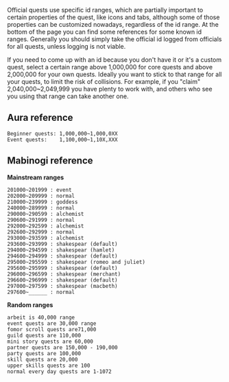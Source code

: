 Official quests use specific id ranges, which are partially important to certain properties of the quest, like icons and tabs, although some of those properties can be customized nowadays, regardless of the id range. At the bottom of the page you can find some references for some known id ranges. Generally you should simply take the official id logged from officials for all quests, unless logging is not viable.

If you need to come up with an id because you don't have it or it's a custom quest, select a certain range above 1,000,000 for core quests and above 2,000,000 for your own quests. Ideally you want to stick to that range for all your quests, to limit the risk of collisions. For example, if you "claim" 2,040,000~2,049,999 you have plenty to work with, and others who see you using that range can take another one.

## Aura reference

```text
Beginner quests: 1,000,000~1,000,0XX
Event quests:    1,100,000~1,10X,XXX
```

## Mabinogi reference

**Mainstream ranges**
```text
201000~201999 : event
202000~209999 : normal
210000~239999 : goddess
240000~289999 : normal
290000~290599 : alchemist
290600~291999 : normal
292000~292599 : alchemist
292600~292999 : normal
293000~293599 : alchemist
293600~293999 : shakespear (default)
294000~294599 : shakespear (hamlet)
294600~294999 : shakespear (default)
295000~295599 : shakespear (romeo and juliet)
295600~295999 : shakespear (default)
296000~296599 : shakespear (merchant)
296600~296999 : shakespear (default)
297000~297599 : shakespear (macbeth)
297600~______ : normal
```

**Random ranges**
```text
arbeit is 40,000 range
event quests are 30,000 range
fomor scroll quests are71,000
guild quests are 110,000
mini story quests are 60,000
partner quests are 150,000 - 190,000
party quests are 100,000
skill quests are 20,000
upper skills quests are 100
normal every day quests are 1-1072
```